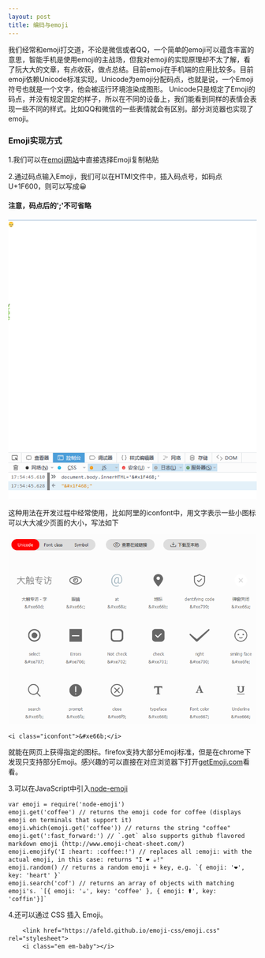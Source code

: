 ```yaml
---
layout: post
title: 编码与emoji
---
```


我们经常和emoji打交道，不论是微信或者QQ，一个简单的emoji可以蕴含丰富的意思，智能手机是使用emoji的主战场，但我对emoji的实现原理却不太了解，看了阮大大的文章，有点收获，做点总结。目前emoji在手机端的应用比较多。目前emoji依赖Unicode标准实现，Unicode为emoji分配码点，也就是说，一个Emoji符号也就是一个文字，他会被运行环境渲染成图形。
Unicode只是规定了Emoji的码点，并没有规定固定的样子，所以在不同的设备上，我们能看到同样的表情会表现一些不同的样式。比如QQ和微信的一些表情就会有区别。部分浏览器也实现了emoji。
### Emoji实现方式
1.我们可以在[emoji网站](http://getEmoji.com)中直接选择Emoji复制粘贴

2.通过码点输入Emoji，我们可以在HTMl文件中，插入码点号，如码点U+1F600，则可以写成&#x1F600;

#### 注意，码点后的';'不可省略

![实例](/img/emoji.png)

这种用法在开发过程中经常使用，比如阿里的iconfont中，用文字表示一些小图标可以大大减少页面的大小，写法如下

![example](/img/example.png)


~~~
<i class="iconfont">&#xe66b;</i>
~~~

就能在网页上获得指定的图标。firefox支持大部分Emoji标准，但是在chrome下发现只支持部分Emoji。感兴趣的可以直接在对应浏览器下打开[getEmoji.com](http://getEmoji.com)看看。

3.可以在JavaScript中引入[node-emoji](https://www.npmjs.com/package/node-emoji)

~~~
var emoji = require('node-emoji')
emoji.get('coffee') // returns the emoji code for coffee (displays emoji on terminals that support it) 
emoji.which(emoji.get('coffee')) // returns the string "coffee" 
emoji.get(':fast_forward:') // `.get` also supports github flavored markdown emoji (http://www.emoji-cheat-sheet.com/) 
emoji.emojify('I :heart: :coffee:!') // replaces all :emoji: with the actual emoji, in this case: returns "I ❤️ ☕️!" 
emoji.random() // returns a random emoji + key, e.g. `{ emoji: '❤️', key: 'heart' }` 
emoji.search('cof') // returns an array of objects with matching emoji's. `[{ emoji: '☕️', key: 'coffee' }, { emoji: ⚰', key: 'coffin'}]`
~~~

4.还可以通过 CSS 插入 Emoji。

~~~
    <link href="https://afeld.github.io/emoji-css/emoji.css" rel="stylesheet">
    <i class="em em-baby"></i>
~~~
